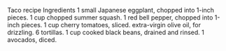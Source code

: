 Taco recipe 
Ingredients
1 small Japanese eggplant, chopped into 1-inch pieces.
1 cup chopped summer squash.
1 red bell pepper, chopped into 1-inch pieces.
1 cup cherry tomatoes, sliced.
extra-virgin olive oil, for drizzling.
6 tortillas.
1 cup cooked black beans, drained and rinsed.
1 avocados, diced.